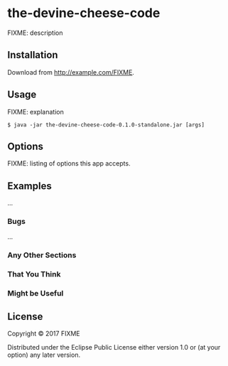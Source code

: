 # the-devine-cheese-code

FIXME: description

## Installation

Download from http://example.com/FIXME.

## Usage

FIXME: explanation

    $ java -jar the-devine-cheese-code-0.1.0-standalone.jar [args]

## Options

FIXME: listing of options this app accepts.

## Examples

...

### Bugs

...

### Any Other Sections
### That You Think
### Might be Useful

## License

Copyright © 2017 FIXME

Distributed under the Eclipse Public License either version 1.0 or (at
your option) any later version.
